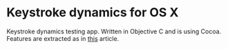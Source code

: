 # Keystroke dynamics for OS X
Keystroke dynamics testing app. Written in Objective C and is using Cocoa. Features are extracted as in [this](https://www.researchgate.net/publication/257840711_User-Friendly_Free-Text_Keystroke_Dynamics_Authentication_for_Practical_Applications) article.

